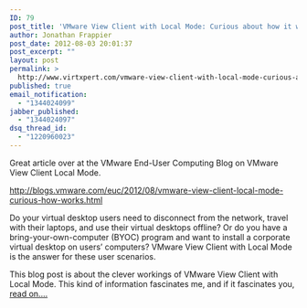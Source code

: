 ```yaml
---
ID: 79
post_title: 'VMware View Client with Local Mode: Curious about how it works?'
author: Jonathan Frappier
post_date: 2012-08-03 20:01:37
post_excerpt: ""
layout: post
permalink: >
  http://www.virtxpert.com/vmware-view-client-with-local-mode-curious-about-how-it-works/
published: true
email_notification:
  - "1344024099"
jabber_published:
  - "1344024097"
dsq_thread_id:
  - "1220960023"
---
```

Great article over at the VMware End-User Computing Blog on VMware View Client Local Mode.

<a href="http://blogs.vmware.com/euc/2012/08/vmware-view-client-local-mode-curious-how-works.html">http://blogs.vmware.com/euc/2012/08/vmware-view-client-local-mode-curious-how-works.html</a>

Do your virtual desktop users need to disconnect from the network, travel with their laptops, and use their virtual desktops offline? Or do you have a bring-your-own-computer (BYOC) program and want to install a corporate virtual desktop on users’ computers? VMware View Client with Local Mode is the answer for these user scenarios.

This blog post is about the clever workings of VMware View Client with Local Mode. This kind of information fascinates me, and if it fascinates you, <a href="http://blogs.vmware.com/euc/2012/08/vmware-view-client-local-mode-curious-how-works.html">read on....</a>